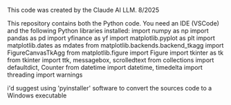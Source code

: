 This code was created by the Claude AI LLM.  8/2025

This repository contains both the Python code.
You need an IDE (VSCode) and the following Python libraries installed:
import numpy as np
import pandas as pd
import yfinance as yf
import matplotlib.pyplot as plt
import matplotlib.dates as mdates
from matplotlib.backends.backend_tkagg import FigureCanvasTkAgg
from matplotlib.figure import Figure
import tkinter as tk
from tkinter import ttk, messagebox, scrolledtext
from collections import defaultdict, Counter
from datetime import datetime, timedelta
import threading
import warnings

i'd suggest using 'pyinstaller' software  to convert the sources code to a Windows executable



